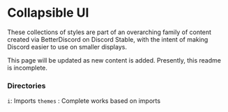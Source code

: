 # Collapsible UI
These collections of styles are part of an overarching family of content created via BetterDiscord on Discord Stable, with the intent of making Discord easier to use on smaller displays.

This page will be updated as new content is added. Presently, this readme is incomplete.

### Directories
`i`: Imports
`themes` : Complete works based on imports

